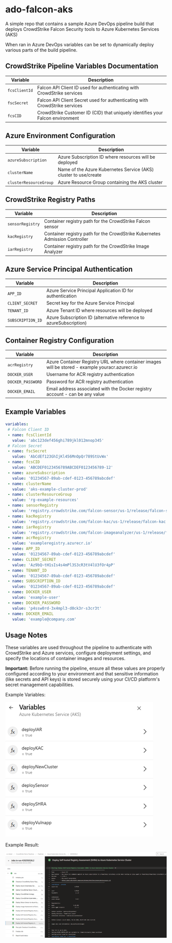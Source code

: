 # ado-falcon-aks  

A simple repo that contains a sample Azure DevOps pipeline build that deploys CrowdStrike Falcon Security tools to Azure Kubernetes Services (AKS)

When ran in Azure DevOps variables can be set to dynamically deploy various parts of the build pipeline.

## CrowdStrike Pipeline Variables Documentation

| Variable | Description |
|----------|-------------|
| `fcsClientId` | Falcon API Client ID used for authenticating with CrowdStrike services |
| `fscSecret` | Falcon API Client Secret used for authenticating with CrowdStrike services |
| `fcsCID` | CrowdStrike Customer ID (CID) that uniquely identifies your Falcon environment |

## Azure Environment Configuration

| Variable | Description |
|----------|-------------|
| `azureSubscription` | Azure Subscription ID where resources will be deployed |
| `clusterName` | Name of the Azure Kubernetes Service (AKS) cluster to use/create |
| `clusterResourceGroup` | Azure Resource Group containing the AKS cluster |

## CrowdStrike Registry Paths

| Variable | Description |
|----------|-------------|
| `sensorRegistry` | Container registry path for the CrowdStrike Falcon sensor |
| `kacRegistry` | Container registry path for the CrowdStrike Kubernetes Admission Controller |
| `iarRegistry` | Container registry path for the CrowdStrike Image Analyzer |

## Azure Service Principal Authentication

| Variable | Description |
|----------|-------------|
| `APP_ID` | Azure Service Principal Application ID for authentication |
| `CLIENT_SECRET` | Secret key for the Azure Service Principal |
| `TENANT_ID` | Azure Tenant ID where resources will be deployed |
| `SUBSCRIPTION_ID` | Azure Subscription ID (alternative reference to azureSubscription) |

## Container Registry Configuration

| Variable | Description |
|----------|-------------|
| `acrRegistry` | Azure Container Registry URL where container images will be stored  - example youracr.azurecr.io|
| `DOCKER_USER` | Username for ACR registry authentication |
| `DOCKER_PASSWORD` | Password for ACR registry authentication |
| `DOCKER_EMAIL` | Email address associated with the Docker registry account - can be any value |

## Example Variables

```yaml
variables:
 # Falcon Client ID
 - name: fcsClientId
   value: 'abc123def456ghi789jkl012mnop345'
 # Falcon Secret 
 - name: fscSecret
   value: 'AbCdEf123GhIjKl456MnOpQr789StUvWx'
 - name: fcsCID
   value: 'ABCDEF0123456789ABCDEF0123456789-12'
 - name: azureSubscription
   value: '01234567-89ab-cdef-0123-456789abcdef'
 - name: clusterName
   value: 'aks-example-cluster-prod'
 - name: clusterResourceGroup
   value: 'rg-example-resources'
 - name: sensorRegistry
   value: 'registry.crowdstrike.com/falcon-sensor/us-1/release/falcon-sensor'
 - name: kacRegistry
   value: 'registry.crowdstrike.com/falcon-kac/us-1/release/falcon-kac'
 - name: iarRegistry
   value: 'registry.crowdstrike.com/falcon-imageanalyzer/us-1/release/falcon-imageanalyzer'
 - name: acrRegistry
   value: 'exampleregistry.azurecr.io'
 - name: APP_ID
   value: '01234567-89ab-cdef-0123-456789abcdef'
 - name: CLIENT_SECRET
   value: 'Az9bQ~tH1sIs4s4mPl3S3cR3tV4lU3fOr4pP'
 - name: TENANT_ID
   value: '01234567-89ab-cdef-0123-456789abcdef'
 - name: SUBSCRIPTION_ID
   value: '01234567-89ab-cdef-0123-456789abcdef'
 - name: DOCKER_USER
   value: 'example-user'
 - name: DOCKER_PASSWORD
   value: 'p4ssw0rd-3x4mpl3-d0ck3r-s3cr3t'
 - name: DOCKER_EMAIL
   value: 'example@company.com'

```

## Usage Notes

These variables are used throughout the pipeline to authenticate with CrowdStrike and Azure services, configure deployment settings, and specify the locations of container images and resources.

**Important:** Before running the pipeline, ensure all these values are properly configured according to your environment and that sensitive information (like secrets and API keys) is stored securely using your CI/CD platform's secret management capabilities.

Example Variables:

![alt text](image.png)

Example Result:

![alt text](image-1.png)
